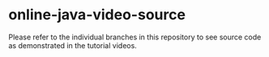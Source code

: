 # online-java-video-source
Please refer to the individual branches in this repository to see source code as demonstrated in the tutorial videos.
